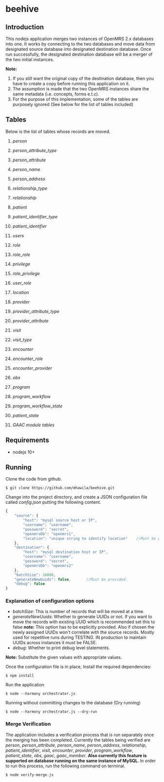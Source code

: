 # beehive

## Introduction
This nodejs application merges two instances of OpenMRS 2.x databases into one. It
works by connecting to the two databases and move data from designated source
database into designated destination database. Once run successfully, the
designated destination database will be a merger of the two initial instances.

**Note:**
1. If you still want the original copy of the destination database, then
   you have to create a copy before running this application on it.
2. The assumption is made that the two OpenMRS instances share the same
    metadata (i.e. concepts, forms e.t.c).
3. For the purpose of this implementation, some of the tables are purposely ignored
   (See below for the list of tables included)

## Tables
Below is the list of tables whose records are moved.
1. *person*

2. *person_attribute_type*

3. *person_attribute*

4. *person_name*

5. *person_address*

6. *relationship_type*

7. *relationship*

8. *patient*

9. *patient_identifier_type*

10. *patient_identifier*

11. *users*

12. *role*

13. *role_role*

14. *privilege*

15. *role_privilege*

16. *user_role*

17. *location*

18. *provider*

19. *provider_attribute_type*

20. *provider_attribute*

21. *visit*

22. *visit_type*

23. *encounter*

24. *encounter_role*

25. *encounter_provider*

26. *obs*

27. *program*

28. *program_workflow*

29. *program_workflow_state*

30. *patient_state*

31. *GAAC module tables*

## Requirements
* nodejs 10+

## Running
Clone the code from github.

`$ git clone https://github.com/mhawila/beehive.git`

Change into the project directory, and create a JSON configuration file called
*config.json* putting the following content.
```javascript
{
    "source": {
        "host": "mysql source host or IP",
        "username": "username",
        "password": "secret",
        "openmrsDb": "openmrs1",
        "location": "unique string to identify location"    //Must be provided.
    },
    "destination": {
        "host": "mysql destination host or IP",
        "username": "username",
        "password": "secret",
        "openmrsDb": "openmrs2"
    },
    "batchSize": 16000,
    "generateNewUuids": false,       //Must be provided.
    "debug": false
}
```
### Explanation of configuration options
* _batchSize_: This is number of records that will be moved at a time.
* _generateNewUuids_: Whether to generate UUIDs or not. If you want to move the
               records with existing UUID which is recommended set this to false
               **note:** This option has to be explicitly provided. Also if chosen the newly
               assigned UUIDs won't correlate with the source records. Mostly used for repetitive
               runs during TESTING. IN production to maintain UUIDs across instances it must be FALSE.
* _debug_: Whether to print debug level statements.

**Note:** Substitute the given values with appropriate values.

Once the configuration file is in place, Install the required dependencies:

```shell
$ npm install
```

Run the application
```shell
$ node --harmony orchestrator.js
```
Running without committing changes to the database (Dry running)
```shell
$ node --harmony orchestrator.js --dry-run
```

### Merge Verification
The application includes a verification process that is run separately once the merging has been completed.
Currently the tables being verified are *person*, *person_attribute*, *person_name*, *person_address*, 
*relationship*, *patient_identifier*, *visit*, *encounter*, *provider*, *program_workflow*, *patient_state*,
*obs*, *gaac*, *gaac_member*. **Also currently this feature is supported on database running on the same instance 
of MySQL**. In order to run this process, run the following command on terminal.

```shell
$ node verify-merge.js
```